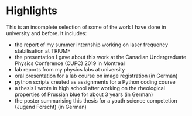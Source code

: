 # Highlights
This is an incomplete selection of some of the work I have done in university and before. It includes: 

- the report of my summer internship working on laser frequency stabilisation at TRIUMF
- the presentation I gave about this work at the Canadian Undergraduate Physics Conference (CUPC) 2019 in Montreal
- lab reports from my physics labs at university
- oral presentation for a lab course on image registration (in German)
- python scripts created as assignments for a Python coding course
- a thesis I wrote in high school after working on the rheological properties of Prussian blue for about 3 years (in German)
- the poster summarising this thesis for a youth science competetion (Jugend Forscht) (in German)


